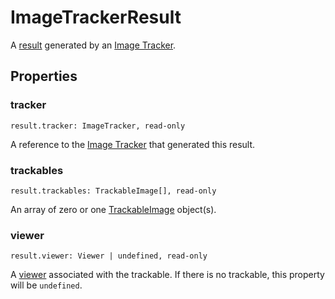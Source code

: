 # ImageTrackerResult

A [result](tracker-result.md) generated by an [Image Tracker](image-tracker.md).

## Properties

### tracker

`result.tracker: ImageTracker, read-only`

A reference to the [Image Tracker](image-tracker.md) that generated this result.

### trackables

`result.trackables: TrackableImage[], read-only`

An array of zero or one [TrackableImage](trackable-image.md) object(s).

### viewer

`result.viewer: Viewer | undefined, read-only`

A [viewer](viewer.md) associated with the trackable. If there is no trackable, this property will be `undefined`.